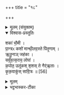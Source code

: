 +++
title = "१८"

+++


<details><summary>मूलम् (संयुक्तम्)</summary>

शका॑ भौ॒मी पा॒न्त्रᳵ कशो॑ मान्थी॒लव॒स्ते पि॑तृ॒णामृ॑तू॒नाञ्जह॑का सव्ँवत्स॒राय॒ लोपा॑ क॒पोत॒ उलू॑कश्श॒शस्ते नैर्॑ऋ॒ताᳵ कृ॑क॒वाकु॑स्सावि॒त्रः ॥ [56]  
</details>

<details open><summary>विश्वास-प्रस्तुतिः</summary>

शका॑ भौ॒मी ।  
पा॒न्त्रᳵ कशो॑ मान्थी॒लव॒स्ते पि॑तृ॒णाम् ।  
ऋ॒तू॒नाञ् जह॑का ।  
सव्ँ॒व॒त्स॒राय॒ लोपा॑ ।  
क॒पोत॒ उलू॑कश् श॒शस् ते नैर्॑ऋ॒ताः ।  
कृ॒क॒वाकु॑स् सावि॒त्रः ॥ [56]  
</details>

<details><summary>मूलम्</summary>

शका॑ भौ॒मी ।  
पा॒न्त्रᳵ कशो॑ मान्थी॒लव॒स्ते पि॑तृ॒णाम् ।  
ऋ॒तू॒नाञ् जह॑का ।  
सव्ँ॒व॒त्स॒राय॒ लोपा॑ ।  
क॒पोत॒ उलू॑कश् श॒शस् ते नैर्॑ऋ॒ताः ।  
कृ॒क॒वाकु॑स् सावि॒त्रः ॥ [56]  
</details>

<details><summary>भट्टभास्कर-टीका</summary>

1शका उक्ता पान्त्रादयस्त्रयः पितृणाम् । शकुनिनिघातः कशः गतः । मान्थीलवः महाउदभुक् । शकुनिकुट्टक इत्येके । ऋतूनां जहका बिलवासी । क्रोष्टा शललिजातीयः । क्षुद्रविशेष इत्येके । संवत्सराय लोपा मृगविशेषः । लोमाविकेत्येके । श्मशानशकुनिरित्यन्ये । कपोतादयस्त्रयो नैऋताः । कपोतो रक्तपादः । उलूको दिवाभीतः । शशः मृगविशेषः । उद्गत्य कुट्टिका कृकवाकुः अरण्यकुक्कुटः ॥

इति पञ्चमे पञ्चमे अष्टादशोनुवाकः ॥  
</details>
